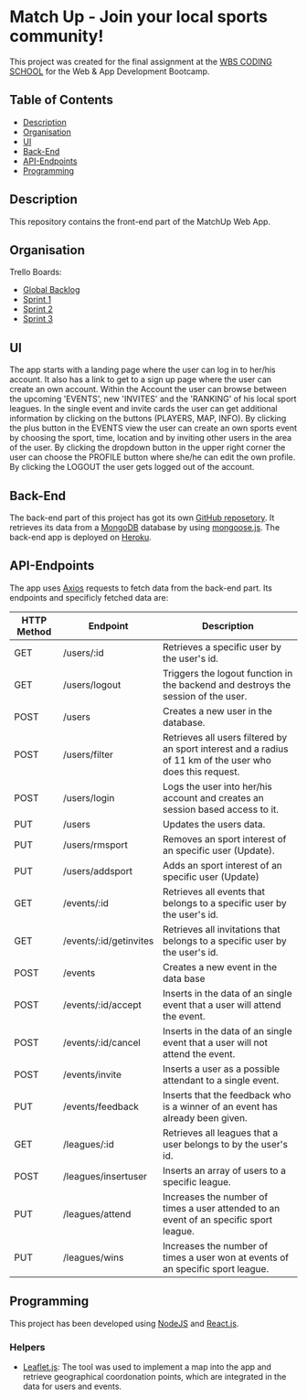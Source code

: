# Match Up - Join your local sports community!

This project was created for the final assignment at the [WBS CODING SCHOOL](https://www.wbscodingschool.com/) for the Web & App Development Bootcamp.

## Table of Contents

- [Description](#description)
- [Organisation](#organisation)
- [UI](#ui)
- [Back-End](#back-end)
- [API-Endpoints](#api-endpoints)
- [Programming](#programming)
<!-- - [Live](#live) -->

## Description

This repository contains the front-end part of the MatchUp Web App.

## Organisation

Trello Boards:

- [Global Backlog](https://trello.com/b/5b3O3foA/matchup-global-backlog)
- [Sprint 1](https://trello.com/b/iLHIkaPB/matchup-sprint-1)
- [Sprint 2](https://trello.com/b/mPKFPYuN/matchup-sprint-2)
- [Sprint 3](https://trello.com/b/XLXSaDP9/matchup-sprint-3)

## UI

The app starts with a landing page where the user can log in to her/his account. It also has a link to get to a sign up page where the user can create an own account. Within the Account the user can browse between the upcoming 'EVENTS', new 'INVITES' and the 'RANKING' of his local sport leagues. In the single event and invite cards the user can get additional information by clicking on the buttons (PLAYERS, MAP, INFO).
By clicking the plus button in the EVENTS view the user can create an own sports event by choosing the sport, time, location and by inviting other users in the area of the user.
By clicking the dropdown button in the upper right corner the user can choose the PROFILE button where she/he can edit the own profile. By clicking the LOGOUT the user gets logged out of the account.

## Back-End

The back-end part of this project has got its own [GitHub reposetory](https://github.com/HermannMarx/MatchUp_BE). It retrieves its data from a [MongoDB](https://www.mongodb.com/) database by using [mongoose.js](https://mongoosejs.com). The back-end app is deployed on [Heroku](https://matchup-be.herokuapp.com/).

## API-Endpoints

The app uses [Axios](https://www.npmjs.com/package/axios) requests to fetch data from the back-end part. Its endpoints and specificly fetched data are:

| HTTP Method | Endpoint               | Description                                                                                                |
| ----------- | ---------------------- | ---------------------------------------------------------------------------------------------------------- |
| GET         | /users/:id             | Retrieves a specific user by the user's id.                                                                |
| GET         | /users/logout          | Triggers the logout function in the backend and destroys the session of the user.                          |
| POST        | /users                 | Creates a new user in the database.                                                                        |
| POST        | /users/filter          | Retrieves all users filtered by an sport interest and a radius of 11 km of the user who does this request. |
| POST        | /users/login           | Logs the user into her/his account and creates an session based access to it.                              |
| PUT         | /users                 | Updates the users data.                                                                                    |
| PUT         | /users/rmsport         | Removes an sport interest of an specific user (Update).                                                    |
| PUT         | /users/addsport        | Adds an sport interest of an specific user (Update)                                                        |
| GET         | /events/:id            | Retrieves all events that belongs to a specific user by the user's id.                                     |
| GET         | /events/:id/getinvites | Retrieves all invitations that belongs to a specific user by the user's id.                                |
| POST        | /events                | Creates a new event in the data base                                                                       |
| POST        | /events/:id/accept     | Inserts in the data of an single event that a user will attend the event.                                  |
| POST        | /events/:id/cancel     | Inserts in the data of an single event that a user will not attend the event.                              |
| POST        | /events/invite         | Inserts a user as a possible attendant to a single event.                                                  |
| PUT         | /events/feedback       | Inserts that the feedback who is a winner of an event has already been given.                              |
| GET         | /leagues/:id           | Retrieves all leagues that a user belongs to by the user's id.                                             |
| POST        | /leagues/insertuser    | Inserts an array of users to a specific league.                                                            |
| PUT         | /leagues/attend        | Increases the number of times a user attended to an event of an specific sport league.                     |
| PUT         | /leagues/wins          | Increases the number of times a user won at events of an specific sport league.                            |

<!-- ## Live

The front-end application is hosted on [Netlfiy](https://poke-death-fight.netlify.app). -->

## Programming

This project has been developed using [NodeJS](https://nodejs.org/en) and [React.js](https://reactjs.org).

### Helpers

- [Leaflet.js](https://leafletjs.com/): The tool was used to implement a map into the app and retrieve geographical coordonation points, which are integrated in the data for users and events.

